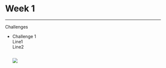 # Week 1

---

Challenges
+ Challenge 1  
  Line1   
  Line2  
  ```javascript
  ```
  ![](/christiansum/core-code-upskilling-readme/w1c1.png)
